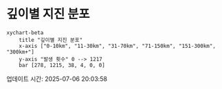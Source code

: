 # 깊이별 지진 분포

```mermaid
xychart-beta
    title "깊이별 지진 분포"
    x-axis ["0-10km", "11-30km", "31-70km", "71-150km", "151-300km", "300km+"]
    y-axis "발생 횟수" 0 --> 1217
    bar [278, 1215, 38, 4, 0, 0]
```

업데이트 시간: 2025-07-06 20:03:58
